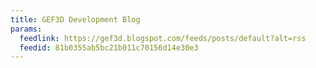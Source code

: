 ```yaml
---
title: GEF3D Development Blog
params:
  feedlink: https://gef3d.blogspot.com/feeds/posts/default?alt=rss
  feedid: 81b0355ab5bc21b011c70156d14e30e3
---
```

